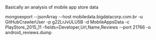 Basically an analysis of mobile app store data

mongoexport --jsonArray --host mobiledata.bigdatacorp.com.br -u GitHubCrawlerUser -p g22LrJvULU5B -d MobileAppsData -c PlayStore_2015_11 -fields=Developer,Url,Name,Reviews --port 21766 -o android_reviews.dump

